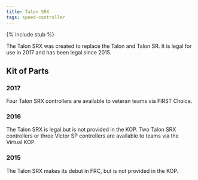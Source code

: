 ```yaml
---
title: Talon SRX
tags: speed-controller
---
```


{% include stub %}

The Talon SRX was created to replace the Talon and Talon SR. It is legal for use in 2017 and has been legal since 2015.

## Kit of Parts

### 2017

Four Talon SRX controllers are available to veteran teams via FIRST Choice.

### 2016

The Talon SRX is legal but is not provided in the KOP. Two Talon SRX controllers or three Victor SP controllers are available to teams via the Virtual KOP.

### 2015

The Talon SRX makes its debut in FRC, but is not provided in the KOP.
